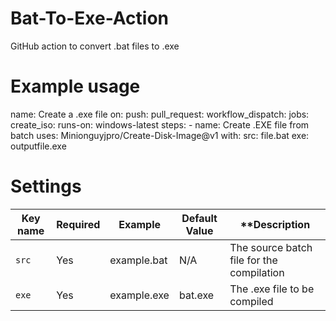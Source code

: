 # Bat-To-Exe-Action
GitHub action to convert .bat files to .exe
# Example usage
name: Create a .exe file
on:
  push:
  pull_request:
  workflow_dispatch:
jobs:
 create_iso:
   runs-on: windows-latest
   steps:
    - name: Create .EXE file from batch
      uses: Minionguyjpro/Create-Disk-Image@v1
      with:
        src: file.bat
        exe: outputfile.exe
# Settings
| **Key name** | **Required** | **Example** | **Default Value** | **Description                             |
|--------------|--------------|-------------|-------------------|-------------------------------------------|
| ``src``      | Yes          | example.bat | N/A               | The source batch file for the compilation |
| ``exe``      | Yes          | example.exe | bat.exe           | The .exe file to be compiled              |

